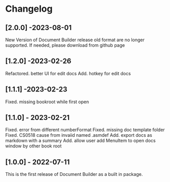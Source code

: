 # Changelog

## [2.0.0] -2023-08-01
New Version of Document Builder release
old format are no longer supported. If needed, please download from github page

## [1.2.0] -2023-02-26
Refactored. better UI for edit docs
Add. hotkey for edit docs

## [1.1.1] -2023-02-23
Fixed. missing bookroot while first open

## [1.1.0] - 2023-02-21
Fixed. error from different numberFormat
Fixed. missing doc template folder
Fixed. CS0518 cause from invaiid named .asmdef
Add. export docs as markdown with a summary
Add. allow user add MenuItem to open docs window by other book root

## [1.0.0] - 2022-07-11
This is the first release of Document Builder as a built in package.
